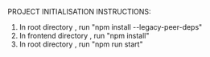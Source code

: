 PROJECT INITIALISATION INSTRUCTIONS:

1. In root directory , run "npm install --legacy-peer-deps"
2. In frontend directory , run "npm install"
3. In root directory , run  "npm run start"

